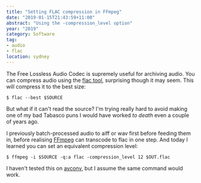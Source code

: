 ```yaml
---
title: "Setting FLAC compression in FFmpeg"
date: "2019-01-15T21:43:59+11:00"
abstract: "Using the -compression_level option"
year: "2019"
category: Software
tag:
- audio
- flac
location: sydney
---
```

The Free Lossless Audio Codec is supremely useful for archiving audio. You can compress audio using the [flac tool], surprising though it may seem. This will compress it to the best size:

    $ flac --best $SOURCE

But what if it can't read the source? I'm trying really hard to avoid making one of my bad Tabasco puns I would have worked *to death* even a couple of years ago.

I previously batch-processed audio to aiff or wav first before feeding them in, before realising [FFmpeg] can transcode to flac in one step. And today I learned you can set an equivalent compression level:

    $ ffmpeg -i $SOURCE -q:a flac -compression_level 12 $OUT.flac

I haven't tested this on [avconv], but I assume the same command would work.

[flac tool]: https://xiph.org/flac/
[FFmpeg]: https://ffmpeg.org/
[avconv]: https://libav.org/avconv.html


